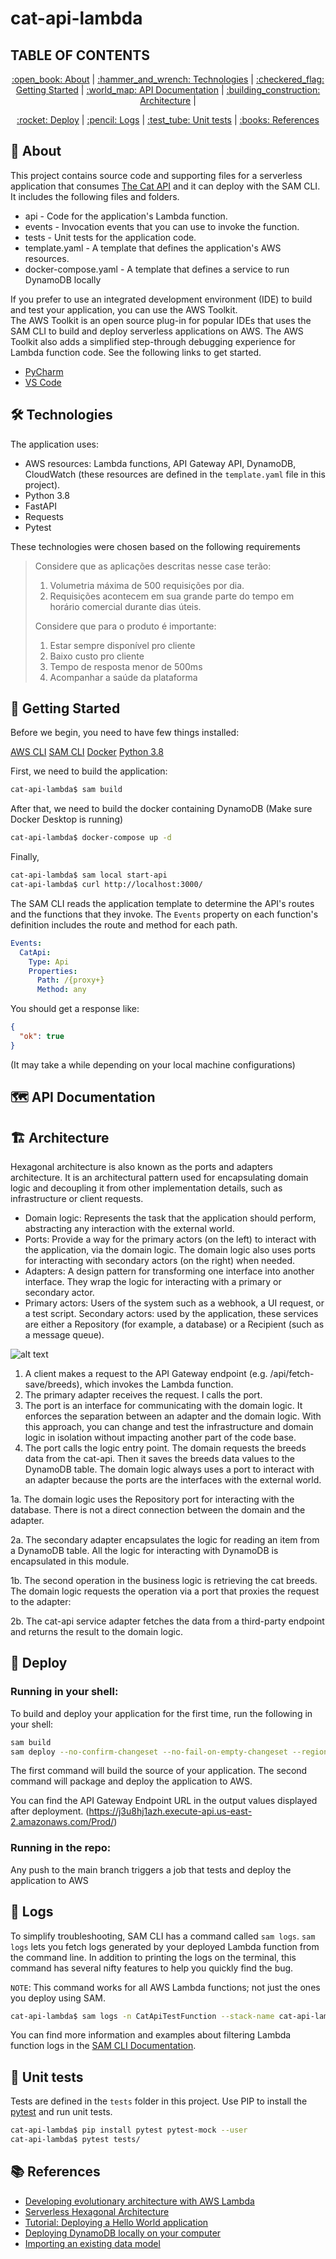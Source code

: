 # cat-api-lambda

## TABLE OF CONTENTS

<p align="center">
  <p align="center">
    <a href="#:open_book:-about">:open_book: About</a> |
    <a href="#:hammer_and_wrench:-technologies">:hammer_and_wrench: Technologies</a> | 
    <a href="#:checkered_flag:-getting-started">:checkered_flag: Getting Started</a> | 
    <a href="#:world_map:-api-documentation">:world_map: API Documentation</a> | 
    <a href="#:building_construction:-architecture">:building_construction: Architecture</a> |
  </p>
  <p align="center"> 
    <a href="#:rocket:-deploy">:rocket: Deploy</a> |
    <a href="#:pencil:-logs">:pencil: Logs</a> |
    <a href="#:test_tube:-unit-tests">:test_tube: Unit tests</a> |
    <a href="#:books:-references">:books: References</a>
  </p>
</p>

## :open_book: About

This project contains source code and supporting files for a serverless application that consumes [The Cat API](https://thecatapi.com/) and it can deploy with the SAM CLI. It includes the following files and folders.

- api - Code for the application's Lambda function.
- events - Invocation events that you can use to invoke the function.
- tests - Unit tests for the application code.
- template.yaml - A template that defines the application's AWS resources.
- docker-compose.yaml - A template that defines a service to run DynamoDB locally

If you prefer to use an integrated development environment (IDE) to build and test your application, you can use the AWS Toolkit.  
The AWS Toolkit is an open source plug-in for popular IDEs that uses the SAM CLI to build and deploy serverless applications on AWS. The AWS Toolkit also adds a simplified step-through debugging experience for Lambda function code. See the following links to get started.

- [PyCharm](https://docs.aws.amazon.com/toolkit-for-jetbrains/latest/userguide/welcome.html)
- [VS Code](https://docs.aws.amazon.com/toolkit-for-vscode/latest/userguide/welcome.html)

## :hammer_and_wrench: Technologies

The application uses:

- AWS resources: Lambda functions, API Gateway API, DynamoDB, CloudWatch (these resources are defined in the `template.yaml` file in this project).
- Python 3.8
- FastAPI
- Requests
- Pytest

These technologies were chosen based on the following requirements

> Considere que as aplicações descritas nesse case terão:
>
> 1. Volumetria máxima de 500 requisições por dia.
> 2. Requisições acontecem em sua grande parte do tempo em horário comercial durante dias úteis.
>
> Considere que para o produto é importante:
>
> 1.  Estar sempre disponível pro cliente
> 2.  Baixo custo pro cliente
> 3.  Tempo de resposta menor de 500ms
> 4.  Acompanhar a saúde da plataforma

## :checkered_flag: Getting Started

Before we begin, you need to have few things installed:

[AWS CLI](https://aws.amazon.com/cli/)
[SAM CLI](https://docs.aws.amazon.com/serverless-application-model/latest/developerguide/serverless-sam-cli-install.html)
[Docker](https://hub.docker.com/search/?type=edition&offering=community)
[Python 3.8](https://www.python.org/downloads/release/python-3815/)

First, we need to build the application:

```bash
cat-api-lambda$ sam build
```

After that, we need to build the docker containing DynamoDB (Make sure Docker Desktop is running)

```bash
cat-api-lambda$ docker-compose up -d
```

Finally,

```bash
cat-api-lambda$ sam local start-api
cat-api-lambda$ curl http://localhost:3000/
```

The SAM CLI reads the application template to determine the API's routes and the functions that they invoke. The `Events` property on each function's definition includes the route and method for each path.

```yaml
Events:
  CatApi:
    Type: Api
    Properties:
      Path: /{proxy+}
      Method: any
```

You should get a response like:

```json
{
  "ok": true
}
```

(It may take a while depending on your local machine configurations)

## :world_map: API Documentation

## :building_construction: Architecture

Hexagonal architecture is also known as the ports and adapters architecture. It is an architectural pattern used for encapsulating domain logic and decoupling it from other implementation details, such as infrastructure or client requests.

- Domain logic: Represents the task that the application should perform, abstracting any interaction with the external world.
- Ports: Provide a way for the primary actors (on the left) to interact with the application, via the domain logic. The domain logic also uses ports for interacting with secondary actors (on the right) when needed.
- Adapters: A design pattern for transforming one interface into another interface. They wrap the logic for interacting with a primary or secondary actor.
- Primary actors: Users of the system such as a webhook, a UI request, or a test script. Secondary actors: used by the application, these services are either a Repository (for example, a database) or a Recipient (such as a message queue).

![alt text](hex-arc.png)

1. A client makes a request to the API Gateway endpoint (e.g. /api/fetch-save/breeds), which invokes the Lambda function.
2. The primary adapter receives the request. I calls the port.
3. The port is an interface for communicating with the domain logic. It enforces the separation between an adapter and the domain logic. With this approach, you can change and test the infrastructure and domain logic in isolation without impacting another part of the code base.
4. The port calls the logic entry point. The domain requests the breeds data from the cat-api. Then it saves the breeds data values to the DynamoDB table. The domain logic always uses a port to interact with an adapter because the ports are the interfaces with the external world.

1a. The domain logic uses the Repository port for interacting with the database. There is not a direct connection between the domain and the adapter.

2a. The secondary adapter encapsulates the logic for reading an item from a DynamoDB table. All the logic for interacting with DynamoDB is encapsulated in this module.

1b. The second operation in the business logic is retrieving the cat breeds. The domain logic requests the operation via a port that proxies the request to the adapter:

2b. The cat-api service adapter fetches the data from a third-party endpoint and returns the result to the domain logic.

## :rocket: Deploy

### Running in your shell:

To build and deploy your application for the first time, run the following in your shell:

```bash
sam build
sam deploy --no-confirm-changeset --no-fail-on-empty-changeset --region us-east-2 --stack-name cat-api-lambda --resolve-s3 --capabilities CAPABILITY_IAM
```

The first command will build the source of your application. The second command will package and deploy the application to AWS.

You can find the API Gateway Endpoint URL in the output values displayed after deployment.
(https://j3u8hj1azh.execute-api.us-east-2.amazonaws.com/Prod/)

### Running in the repo:

Any push to the main branch triggers a job that tests and deploy the application to AWS

## :pencil: Logs

To simplify troubleshooting, SAM CLI has a command called `sam logs`. `sam logs` lets you fetch logs generated by your deployed Lambda function from the command line. In addition to printing the logs on the terminal, this command has several nifty features to help you quickly find the bug.

`NOTE`: This command works for all AWS Lambda functions; not just the ones you deploy using SAM.

```bash
cat-api-lambda$ sam logs -n CatApiTestFunction --stack-name cat-api-lambda --tail
```

You can find more information and examples about filtering Lambda function logs in the [SAM CLI Documentation](https://docs.aws.amazon.com/serverless-application-model/latest/developerguide/serverless-sam-cli-logging.html).

## :test_tube: Unit tests

Tests are defined in the `tests` folder in this project. Use PIP to install the [pytest](https://docs.pytest.org/en/latest/) and run unit tests.

```bash
cat-api-lambda$ pip install pytest pytest-mock --user
cat-api-lambda$ pytest tests/
```

## :books: References

- [Developing evolutionary architecture with AWS Lambda](https://aws.amazon.com/blogs/compute/developing-evolutionary-architecture-with-aws-lambda/)
- [Serverless Hexagonal Architecture](https://muthuveerappan-v.medium.com/serverless-hexagonal-architecture-python-79eb05477a09)
- [Tutorial: Deploying a Hello World application](https://docs.aws.amazon.com/serverless-application-model/latest/developerguide/serverless-getting-started-hello-world.html)
- [Deploying DynamoDB locally on your computer](https://docs.aws.amazon.com/amazondynamodb/latest/developerguide/DynamoDBLocal.DownloadingAndRunning.html)
- [Importing an existing data model](https://docs.aws.amazon.com/amazondynamodb/latest/developerguide/workbench.Modeler.ImportExisting.html)
